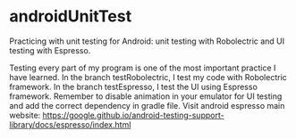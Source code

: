 # androidUnitTest
Practicing with unit testing for Android: unit testing with Robolectric and UI testing with Espresso.

Testing every part of my program is one of the most important practice I have learned. 
In the branch testRobolectric, I test my code with Robolectric framework. 
In the branch testEspresso, I test the UI using Espresso framework. Remember to disable animation in your emulator 
for UI testing and add the correct dependency in gradle file. Visit android espresso main website: https://google.github.io/android-testing-support-library/docs/espresso/index.html
